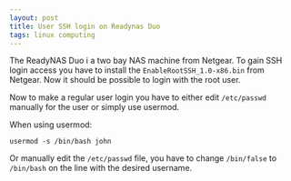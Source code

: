 ```yaml
---
layout: post
title: User SSH login on Readynas Duo
tags: linux computing
---
```


The ReadyNAS Duo i a two bay NAS machine from Netgear. To gain SSH
login access you have to install the `EnableRootSSH_1.0-x86.bin` from
Netgear. Now it should be possible to login with the root user.

Now to make a regular user login you have to either edit
`/etc/passwd` manually for the user or simply use usermod.

When using usermod:

	usermod -s /bin/bash john

Or manually edit the `/etc/passwd` file, you have to change
`/bin/false` to `/bin/bash` on the line with the desired username.

